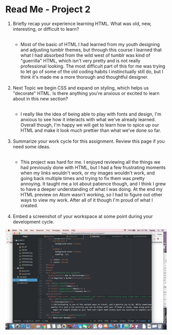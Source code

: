 <h1>Read Me - Project 2</h1>

<ol><li>Briefly recap your experience learning HTML. What was old, new, interesting, or difficult to learn?</li><br>
  <ul>
  <li>Most of the basic of HTML I had learned from my youth designing and adjusting tumblr themes, but through this course I learned that what I had absorbed from the wild west of tumblr was kind of "guerrilla" HTML, which isn't very pretty and is not really professional looking. The most difficult part of this for me was trying to let go of some of the old coding habits I instinctually still do, but I think it's made me a more thorough and thoughtful designer. </li></ul><br>

<li>Next Topic we begin CSS and expand on styling, which helps us "decorate" HTML. Is there anything you're anxious or excited to learn about in this new section?</li><br>
  <ul>
  <li>I really like the idea of being able to play with fonts and design, I'm anxious to see how it interacts with what we've already learned. Overall though, I'm happy we will get to learn how to spice up our HTML and make it look much prettier than what we've done so far.</li></ul><br>

<li>Summarize your work cycle for this assignment. Review this page if you need some ideas.</li><br>
  <ul>
  <li>This project was hard for me. I enjoyed reviewing all the things we had previously done with HTML, but I had a few frustrating moments when my links wouldn't work, or my images wouldn't work, and going back multiple times and trying to fix them was pretty annoying. It taught me a lot about patience though, and I think I grew to have a deeper understanding of what I was doing. At the end my HTML preview on Atom wasn't working, so I had to figure out other ways to view my work. After all of it though I'm proud of what I created. </li></ul><br>

<li>Embed a screenshot of your workspace at some point during your development cycle.</li></ol>
<img src="./images/screenshot7.png">
